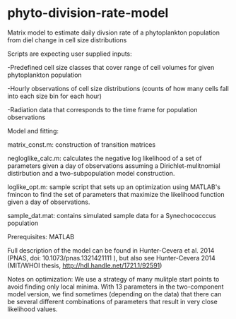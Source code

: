 # phyto-division-rate-model
Matrix model to estimate daily divsion rate of a phytoplankton population from diel change in cell size distributions 

Scripts are expecting user supplied inputs:

-Predefined cell size classes that cover range of cell volumes for given phytoplankton population

-Hourly observations of cell size distributions (counts of how many cells fall into each size bin for each hour)

-Radiation data that corresponds to the time frame for population observations
 
Model and fitting:

matrix_const.m: construction of transition matrices 

negloglike_calc.m: calculates the negative log likelihood of a set of parameters given a day of observations assuming a Dirichlet-mulitnomial distirbution and a two-subpopulation model construction.

loglike_opt.m: sample script that sets up an optimization using MATLAB's fmincon to find the set of parameters that maximize the likelihood function given a day of observations. 

sample_dat.mat: contains simulated sample data for a Synechococccus population

Prerequisites:
MATLAB

Full description of the model can be found in Hunter-Cevera et al. 2014 (PNAS, doi: 10.1073/pnas.1321421111
), but also see Hunter-Cevera 2014 (MIT/WHOI thesis, http://hdl.handle.net/1721.1/92591)

Notes on optimization: We use a strategy of many mulitple start points to avoid finding only local minima. With 13 parameters in the two-component model version, we find sometimes (depending on the data) that there can be several different combinations of parameters that result in very close likelihood values. 

